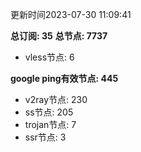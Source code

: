 更新时间2023-07-30 11:09:41

**总订阅: 35**
**总节点: 7737**
- vless节点: 6

**google ping有效节点: 445**
- v2ray节点: 230
- ss节点: 205
- trojan节点: 7
- ssr节点: 3
